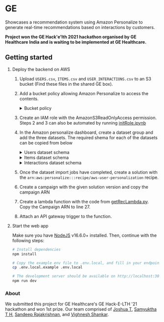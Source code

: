 # GE

Showcases a recommendation system using Amazon Personalize to generate real-time recommendations based on interactions by customers.

****Project won the GE Hack'e'lth 2021 hackathon organised by GE Healthcare India and is waiting to be implemented at GE Healthcare.****
## Getting started

1. Deploy the backend on AWS

   1. Upload `USERS.csv`, `ITEMS.csv` and `USER_INTERACTIONS.csv` to an S3 bucket (Find these files in the shared GE box).
   2. Add a bucket policy allowing Amazon Personalize to access the contents.
      <details>
      <summary>Bucket policy</summary>

      Replace `BUCKET_NAME` with your bucket name below.

      ```json
      {
        "Version": "2012-10-17",
        "Id": "PersonalizeS3BucketAccessPolicy",
        "Statement": [
          {
            "Sid": "PersonalizeS3BucketAccessPolicy",
            "Effect": "Allow",
            "Principal": {
              "Service": "personalize.amazonaws.com"
            },
            "Action": ["s3:GetObject", "s3:ListBucket"],
            "Resource": [
              "arn:aws:s3:::BUCKET_NAME",
              "arn:aws:s3:::BUCKET_NAME/*"
            ]
          }
        ]
      }
      ```

      </details>

   3. Create an IAM role with the AmazonS3ReadOnlyAccess permission. Steps 2 and 3 can also be automated by running [initRole.ipynb](./Misc/initRole.ipynb)
   4. In the Amazon personalize dashboard, create a dataset group and add the three datasets. The required shema for each of the datasets can be copied from below
      <details>
      <summary>Users dataset schema</summary>

      ```json
      {
        "type": "record",
        "name": "Users",
        "namespace": "com.amazonaws.personalize.schema",
        "fields": [
          {
            "name": "USER_ID",
            "type": "string"
          },
          {
            "name": "USER_HOSPITAL",
            "type": ["null", "string"]
          },
          {
            "name": "USER_ROLE",
            "type": "string",
            "categorical": true
          }
        ],
        "version": "1.0"
      }
      ```

      </details>
      <details>
      <summary>Items dataset schema</summary>

      ```json
      {
        "type": "record",
        "name": "Items",
        "namespace": "com.amazonaws.personalize.schema",
        "fields": [
          {
            "name": "ITEM_NAME",
            "type": ["null", "string"]
          },
          {
            "name": "ITEM_FAMILY",
            "type": "string",
            "categorical": true
          },
          {
            "name": "ITEM_OVERVIEW",
            "type": ["null", "string"]
          },
          {
            "name": "ITEM_ID",
            "type": "string"
          }
        ],
        "version": "1.0"
      }
      ```

      </details>
      <details>
      <summary>Interactions dataset schema</summary>

      ```json
      {
        "type": "record",
        "name": "Interactions",
        "namespace": "com.amazonaws.personalize.schema",
        "fields": [
          {
            "name": "USER_ID",
            "type": "string"
          },
          {
            "name": "ITEM_ID",
            "type": "string"
          },
          {
            "name": "ACTION",
            "type": "string",
            "category": true
          },
          {
            "name": "TIMESTAMP",
            "type": "long"
          }
        ],
        "version": "1.0"
      }
      ```

      </details>

   5. Once the dataset import jobs have completed, create a solution with the `arn:aws:personalize:::recipe/aws-user-personalization` recipe.
   6. Create a campaign with the given solution version and copy the campaign ARN
   7. Create a lambda function with the code from [getRecLambda.py](./Misc/getRecLambda.py). Copy the Campaign ARN to line 27.
   8. Attach an API gateway trigger to the function.

2. Start the web app

   Make sure you have [NodeJS](https://nodejs.org/en/) v16.6.0+ installed. Then, continue with the following steps:

   ```bash
   # Install dependencies
   npm install

   # Copy the example env file to .env.local, and fill in your endpoint URL from API gateway
   cp .env.local.example .env.local

   # The development server should be available on http://localhost:3000
   npm run dev
   ```

### About

We submitted this project for GE Healthcare's GE Hack-E-LTH '21 hackathon and won 1st prize. Our team comprised of [Joshua T](https://github.com/radiantly), [Samyuktha T H](https://github.com/samkeating), [Sandeep Rajakrishnan](https://github.com/san-coding), and [Vighnesh Shankar](https://github.com/VighneshShankar23).
